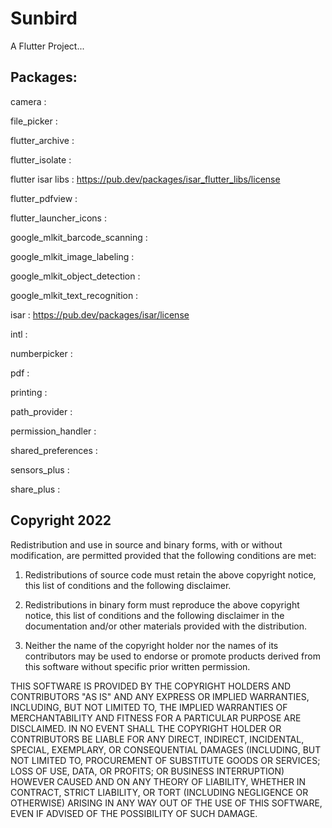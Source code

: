 # Sunbird

A Flutter Project...

## Packages:

camera : 

file_picker :

flutter_archive :

flutter_isolate :

flutter isar libs : https://pub.dev/packages/isar_flutter_libs/license

flutter_pdfview :

flutter_launcher_icons :

google_mlkit_barcode_scanning : 

google_mlkit_image_labeling : 

google_mlkit_object_detection : 

google_mlkit_text_recognition : 

isar : https://pub.dev/packages/isar/license

intl :

numberpicker : 

pdf : 

printing :

path_provider : 

permission_handler : 

shared_preferences : 

sensors_plus : 

share_plus : 


## Copyright 2022

Redistribution and use in source and binary forms, with or without modification, are permitted provided that the following conditions are met:

1. Redistributions of source code must retain the above copyright notice, this list of conditions and the following disclaimer.

2. Redistributions in binary form must reproduce the above copyright notice, this list of conditions and the following disclaimer in the documentation and/or other materials provided with the distribution.

3. Neither the name of the copyright holder nor the names of its contributors may be used to endorse or promote products derived from this software without specific prior written permission.

THIS SOFTWARE IS PROVIDED BY THE COPYRIGHT HOLDERS AND CONTRIBUTORS "AS IS" AND ANY EXPRESS OR IMPLIED WARRANTIES, INCLUDING, BUT NOT LIMITED TO, THE IMPLIED WARRANTIES OF MERCHANTABILITY AND FITNESS FOR A PARTICULAR PURPOSE ARE DISCLAIMED. IN NO EVENT SHALL THE COPYRIGHT HOLDER OR CONTRIBUTORS BE LIABLE FOR ANY DIRECT, INDIRECT, INCIDENTAL, SPECIAL, EXEMPLARY, OR CONSEQUENTIAL DAMAGES (INCLUDING, BUT NOT LIMITED TO, PROCUREMENT OF SUBSTITUTE GOODS OR SERVICES; LOSS OF USE, DATA, OR PROFITS; OR BUSINESS INTERRUPTION) HOWEVER CAUSED AND ON ANY THEORY OF LIABILITY, WHETHER IN CONTRACT, STRICT LIABILITY, OR TORT (INCLUDING NEGLIGENCE OR OTHERWISE) ARISING IN ANY WAY OUT OF THE USE OF THIS SOFTWARE, EVEN IF ADVISED OF THE POSSIBILITY OF SUCH DAMAGE.
